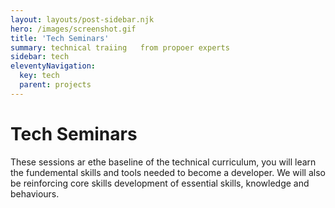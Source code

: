 ```yaml
---
layout: layouts/post-sidebar.njk
hero: /images/screenshot.gif
title: 'Tech Seminars'
summary: technical traiing   from propoer experts
sidebar: tech
eleventyNavigation:
  key: tech
  parent: projects
---
```


# Tech Seminars

These sessions ar ethe baseline of the technical curriculum, you will learn the fundemental skills and tools needed to become a developer. We will also be reinforcing core skills development of essential skills, knowledge and behaviours.
